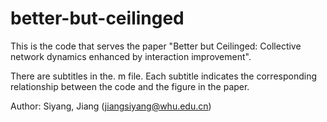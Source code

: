 # better-but-ceilinged
This is the code that serves the paper "Better but Ceilinged: Collective network dynamics enhanced by interaction improvement".

There are subtitles in the. m file. Each subtitle indicates the corresponding relationship between the code and the figure in the paper.

Author: Siyang, Jiang (jiangsiyang@whu.edu.cn)

